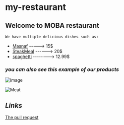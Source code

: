 # my-restaurant

## Welcome to MOBA restaurant 

`We have multiple delicious dishes such as:`

- [Masnaf](https://www.cheftariq.com/recipe/mansaf/) -----> 15$
- [SteakMeal](https://realfood.tesco.com/recipes/jimmys-steak-for-two.html) ------> 20$
- [spaghetti](https://veganwithgusto.com/spaghetti-arrabbiata/) --------> 12.99$


### *you can also see this example of our products*
![image](https://veganwithgusto.com/wp-content/uploads/2021/05/speedy-spaghetti-arrabbiata-featured-e1649949762421.jpg)


![Meat](https://www.thespruceeats.com/thmb/hl4lkmdLO7tj1eDCsGbakfk97Co=/3088x2055/filters:fill(auto,1)/marinated-top-round-steak-3060302-hero-02-ed071d5d7e584bea82857112aa734a94.jpg)


## *Links*

[The pull request](https://github.com/mohasal0101/my-restaurant/pull/1)
